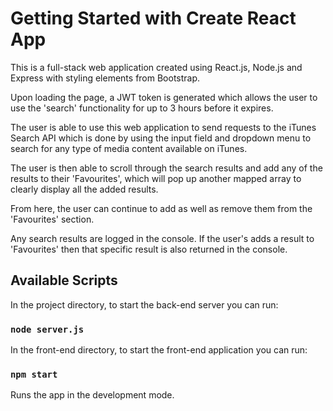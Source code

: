 # Getting Started with Create React App

This is a full-stack web application created using React.js, Node.js and Express with styling elements from Bootstrap.

Upon loading the page, a JWT token is generated which allows the user to use the 'search' functionality for up to 3 hours before it expires.

The user is able to use this web application to send requests to the iTunes Search API which is done by using the input field and dropdown menu to search for any type of media content available on iTunes. 

The user is then able to scroll through the search results and add any of the results to their 'Favourites', which will pop up another mapped array to clearly display all the added results.

From here, the user can continue to add as well as remove them from the 'Favourites' section.

Any search results are logged in the console. If the user's adds a result to 'Favourites' then that specific result is also returned in the console.

## Available Scripts

In the project directory, to start the back-end server you can run:

### `node server.js`

In the front-end directory, to start the front-end application you can run:

### `npm start`

Runs the app in the development mode.